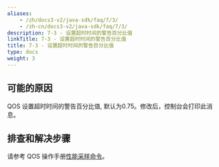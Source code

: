 ```yaml
---
aliases:
    - /zh/docs3-v2/java-sdk/faq/7/3/
    - /zh-cn/docs3-v2/java-sdk/faq/7/3/
description: 7-3 - 设置超时时间的警告百分比值
linkTitle: 7-3 - 设置超时时间的警告百分比值
title: 7-3 - 设置超时时间的警告百分比值
type: docs
weight: 3
---
```







## 可能的原因

QOS 设置超时时间的警告百分比值, 默认为0.75。修改后，控制台会打印此消息。

## 排查和解决步骤


请参考 QOS 操作手册[性能采样命令](/zh-cn/overview/mannual/java-sdk/reference-manual/qos/profiler/)。
<p style="margin-top: 3rem;"> </p>